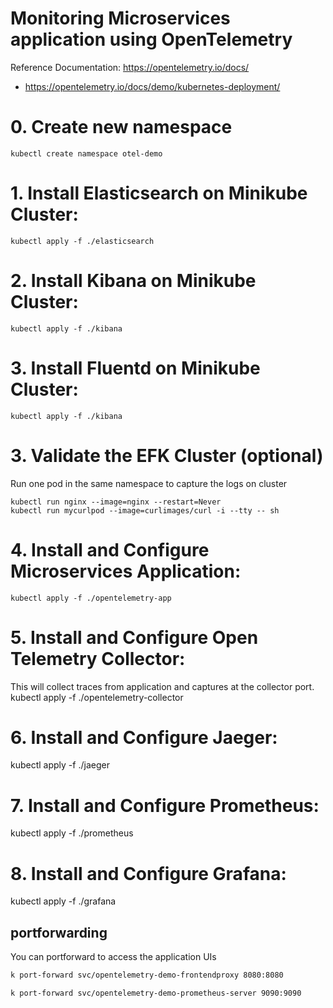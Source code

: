 # Monitoring Microservices application using OpenTelemetry

Reference Documentation: https://opentelemetry.io/docs/

- https://opentelemetry.io/docs/demo/kubernetes-deployment/

# 0. Create new namespace

    kubectl create namespace otel-demo

# 1. Install Elasticsearch on Minikube Cluster:

    kubectl apply -f ./elasticsearch

# 2. Install Kibana on Minikube Cluster:

    kubectl apply -f ./kibana

# 3. Install Fluentd on Minikube Cluster:

    kubectl apply -f ./kibana

# 3. Validate the EFK Cluster (optional)

Run one pod in the same namespace to capture the logs on cluster

    kubectl run nginx --image=nginx --restart=Never
    kubectl run mycurlpod --image=curlimages/curl -i --tty -- sh

# 4. Install and Configure Microservices Application:

    kubectl apply -f ./opentelemetry-app

# 5. Install and Configure Open Telemetry Collector:

This will collect traces from application and captures at the collector port.
kubectl apply -f ./opentelemetry-collector

# 6. Install and Configure Jaeger:

kubectl apply -f ./jaeger

# 7. Install and Configure Prometheus:

kubectl apply -f ./prometheus

# 8. Install and Configure Grafana:

kubectl apply -f ./grafana

## portforwarding

You can portforward to access the application UIs

```bash
k port-forward svc/opentelemetry-demo-frontendproxy 8080:8080
```

```bash
k port-forward svc/opentelemetry-demo-prometheus-server 9090:9090
```
